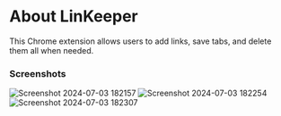 # About LinKeeper
This Chrome extension allows users to add links, save tabs, and delete them all when needed.
### Screenshots
![Screenshot 2024-07-03 182157](https://github.com/linda-boughattas/linkKeeper/assets/168272328/f28d6f6e-e05d-4832-9a5d-bd4065fca7c0)
![Screenshot 2024-07-03 182254](https://github.com/linda-boughattas/linkKeeper/assets/168272328/ef2c1444-9748-48ae-9985-a2d10ca4e55a)
![Screenshot 2024-07-03 182307](https://github.com/linda-boughattas/linkKeeper/assets/168272328/5acc8ef2-41d2-455e-a6bd-d97656bc03f9)
